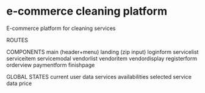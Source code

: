 # e-commerce cleaning platform
E-commerce platform for cleaning services

ROUTES
<Router history={hashHistory} >
        <Route path='/' component={App} >
          <IndexRoute path='main' component={Main} >
            <IndexRoute path='zip' component={Landing} />
            <Route path='login' component={LoginForm} />
            <Route path='register' component={CheckoutForm} />
            <Route path='payment' component={PaymentForm} />
            <Route path='finished' component={FinishPage} />
          </IndexRoute>
          <Route path='cart' component={ServicesMenu} />
          <Route path='availability' component={VendorList} />
          <Route path='vendor-details' component={VendorDisplay} />
        </Route>
      </Router>

COMPONENTS
main (header+menu)
landing (zip input)
loginform
servicelist
serviceitem
servicemodal
vendorlist
vendoritem
vendordisplay
registerform
orderview
paymentform
finishpage


GLOBAL STATES
current user data
services
availabilities
selected service data
price
